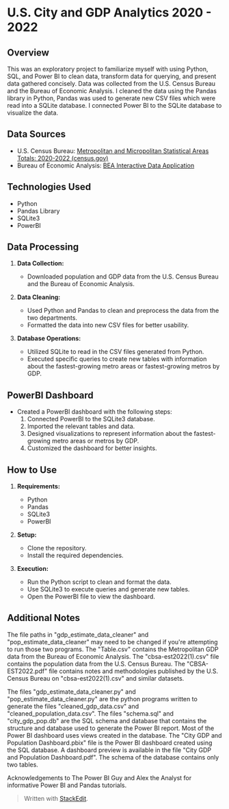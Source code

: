 # U.S. City and GDP Analytics 2020 - 2022 

## Overview

This was an exploratory project to familiarize myself with using Python, SQL, and Power BI to clean data, transform data for querying, and present data gathered concisely. Data was collected from the U.S. Census Bureau and the Bureau of Economic Analysis. I cleaned the data using the Pandas library in Python, Pandas was used to generate new CSV files which were read into a SQLite database. I connected Power BI to the SQLite database to visualize the data.

## Data Sources

-   U.S. Census Bureau: [Metropolitan and Micropolitan Statistical Areas Totals: 2020-2022 (census.gov)](https://www.census.gov/data/tables/time-series/demo/popest/2020s-total-metro-and-micro-statistical-areas.html)
-   Bureau of Economic Analysis: [BEA Interactive Data Application](https://apps.bea.gov/itable/?ReqID=70&step=1&_gl=1*xiubuz*_ga*MTQxNDUwMjUyNi4xNzAzMDAxNzEw*_ga_J4698JNNFT*MTcwMzExMzk4Ny4zLjEuMTcwMzExNDM4OS4yNy4wLjA.#eyJhcHBpZCI6NzAsInN0ZXBzIjpbMSwyOSwyNSwzMSwyNiwyNywzMF0sImRhdGEiOltbIlRhYmxlSWQiLCI1MzMiXSxbIk1ham9yX0FyZWEiLCI1Il0sWyJTdGF0ZSIsWyI1Il1dLFsiQXJlYSIsWyJYWCJdXSxbIlN0YXRpc3RpYyIsWyIzIl1dLFsiVW5pdF9vZl9tZWFzdXJlIiwiTGV2ZWxzIl0sWyJZZWFyIixbIi0xIl1dLFsiWWVhckJlZ2luIiwiLTEiXSxbIlllYXJfRW5kIiwiLTEiXV19)

## Technologies Used

-   Python
-   Pandas Library
-   SQLite3
-   PowerBI

## Data Processing

1.  **Data Collection:**
    
    -   Downloaded population and GDP data from the U.S. Census Bureau and the Bureau of Economic Analysis.
2.  **Data Cleaning:**
    
    -   Used Python and Pandas to clean and preprocess the data from the two departments.
    -   Formatted the data into new CSV files for better usability.
3.  **Database Operations:**
    
    -   Utilized SQLite to read in the CSV files generated from Python.
    -   Executed specific queries to create new tables with information about the fastest-growing metro areas or fastest-growing metros by GDP.

## PowerBI Dashboard

-   Created a PowerBI dashboard with the following steps:
    1.  Connected PowerBI to the SQLite3 database.
    2.  Imported the relevant tables and data.
    3.  Designed visualizations to represent information about the fastest-growing metro areas or metros by GDP.
    4.  Customized the dashboard for better insights.

## How to Use

1.  **Requirements:**
    
    -   Python
    -   Pandas
    -   SQLite3
    -   PowerBI
2.  **Setup:**
    
    -   Clone the repository.
    -   Install the required dependencies.
3.  **Execution:**
    
    -   Run the Python script to clean and format the data.
    -   Use SQLite3 to execute queries and generate new tables.
    -   Open the PowerBI file to view the dashboard.

## Additional Notes

The file paths in "gdp_estimate_data_cleaner" and "pop_estimate_data_cleaner" may need to be changed if you're attempting to run those two programs. The "Table.csv" contains the Metropolitan GDP data from the Bureau of Economic Analysis. The "cbsa-est2022(1).csv" file contains the population data from the U.S. Census Bureau. The "CBSA-EST2022.pdf" file contains notes and methodologies published by the U.S. Census Bureau on "cbsa-est2022(1).csv" and similar datasets. 

The files "gdp_estimate_data_cleaner.py" and "pop_estimate_data_cleaner.py" are the python programs written to generate the files "cleaned_gdp_data.csv" and "cleaned_population_data.csv". The files "schema.sql" and "city_gdp_pop.db" are the SQL schema and database that contains the structure and database used to generate the Power BI report. Most of the Power BI dashboard uses views created in the database. The "City GDP and Population Dashboard.pbix" file is the Power BI dashboard created using the SQL database. A dashboard preview is available in the file "City GDP and Population Dashboard.pdf". The schema of the database contains only two tables. 

Acknowledgements to The Power BI Guy and Alex the Analyst for informative Power BI and Pandas tutorials. 

> Written with [StackEdit](https://stackedit.io/).
